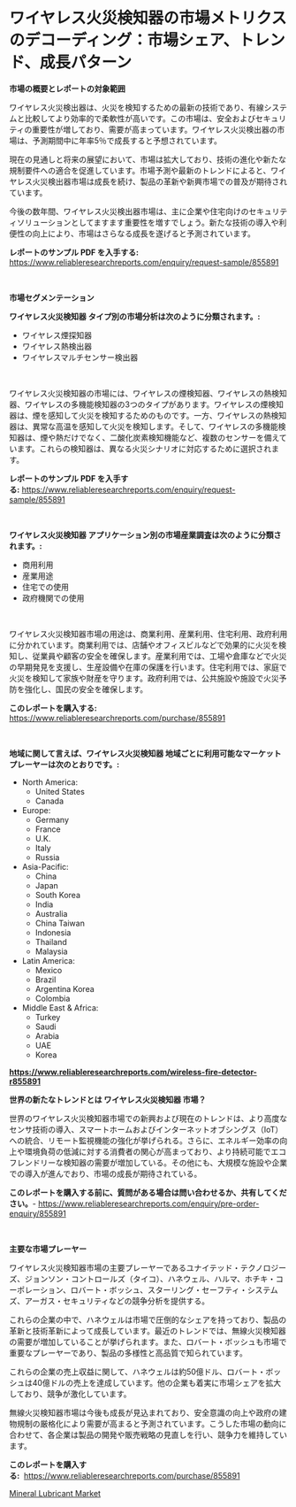 <p><h1>ワイヤレス火災検知器の市場メトリクスのデコーディング：市場シェア、トレンド、成長パターン</h1></p><p><strong>市場の概要とレポートの対象範囲</strong></p>
<p><p>ワイヤレス火災検出器は、火災を検知するための最新の技術であり、有線システムと比較してより効率的で柔軟性が高いです。この市場は、安全およびセキュリティの重要性が増しており、需要が高まっています。ワイヤレス火災検出器の市場は、予測期間中に年率5％で成長すると予想されています。</p><p>現在の見通しと将来の展望において、市場は拡大しており、技術の進化や新たな規制要件への適合を促進しています。市場予測や最新のトレンドによると、ワイヤレス火災検出器市場は成長を続け、製品の革新や新興市場での普及が期待されています。</p><p>今後の数年間、ワイヤレス火災検出器市場は、主に企業や住宅向けのセキュリティソリューションとしてますます重要性を増すでしょう。新たな技術の導入や利便性の向上により、市場はさらなる成長を遂げると予測されています。</p></p>
<p><strong>レポートのサンプル PDF を入手する:</strong> <a href="https://www.reliableresearchreports.com/enquiry/request-sample/855891">https://www.reliableresearchreports.com/enquiry/request-sample/855891</a></p>
<p>&nbsp;</p>
<p><strong>市場セグメンテーション</strong></p>
<p><strong>ワイヤレス火災検知器 タイプ別の市場分析は次のように分類されます。:</strong></p>
<p><ul><li>ワイヤレス煙探知器</li><li>ワイヤレス熱検出器</li><li>ワイヤレスマルチセンサー検出器</li></ul></p>
<p>&nbsp;</p>
<p><p>ワイヤレス火災検知器の市場には、ワイヤレスの煙検知器、ワイヤレスの熱検知器、ワイヤレスの多機能検知器の3つのタイプがあります。ワイヤレスの煙検知器は、煙を感知して火災を検知するためのものです。一方、ワイヤレスの熱検知器は、異常な高温を感知して火災を検知します。そして、ワイヤレスの多機能検知器は、煙や熱だけでなく、二酸化炭素検知機能など、複数のセンサーを備えています。これらの検知器は、異なる火災シナリオに対応するために選択されます。</p></p>
<p><strong>レポートのサンプル PDF を入手する:</strong>&nbsp;<a href="https://www.reliableresearchreports.com/enquiry/request-sample/855891">https://www.reliableresearchreports.com/enquiry/request-sample/855891</a></p>
<p>&nbsp;</p>
<p><strong> ワイヤレス火災検知器 アプリケーション別の市場産業調査は次のように分類されます。:</strong></p>
<p><ul><li>商用利用</li><li>産業用途</li><li>住宅での使用</li><li>政府機関での使用</li></ul></p>
<p>&nbsp;</p>
<p><p>ワイヤレス火災検知器市場の用途は、商業利用、産業利用、住宅利用、政府利用に分かれています。商業利用では、店舗やオフィスビルなどで効果的に火災を検知し、従業員や顧客の安全を確保します。産業利用では、工場や倉庫などで火災の早期発見を支援し、生産設備や在庫の保護を行います。住宅利用では、家庭で火災を検知して家族や財産を守ります。政府利用では、公共施設や施設で火災予防を強化し、国民の安全を確保します。</p></p>
<p><strong>このレポートを購入する:</strong>&nbsp; <a href="https://www.reliableresearchreports.com/purchase/855891">https://www.reliableresearchreports.com/purchase/855891</a></p>
<p>&nbsp;</p>
<p><strong>地域に関して言えば、ワイヤレス火災検知器 地域ごとに利用可能なマーケットプレーヤーは次のとおりです。:</strong></p>
<p><ul>
    <li>
        North America:
        <ul>
            <li>United States</li>
            <li>Canada</li>
        </ul>
    </li>
    <li>
        Europe:
        <ul>
            <li>Germany</li>
            <li>France</li>
            <li>U.K.</li>
            <li>Italy</li>
            <li>Russia</li>
        </ul>
    </li>
    <li>
        Asia-Pacific:
        <ul>
            <li>China</li>
            <li>Japan</li>
            <li>South Korea</li>
            <li>India</li>
            <li>Australia</li>
            <li>China Taiwan</li>
            <li>Indonesia</li>
            <li>Thailand</li>
            <li>Malaysia</li>
        </ul>
    </li>
    <li>
        Latin America:
        <ul>
            <li>Mexico</li>
            <li>Brazil</li>
            <li>Argentina Korea</li>
            <li>Colombia</li>
        </ul>
    </li>
    <li>
        Middle East & Africa:
        <ul>
            <li>Turkey</li>
            <li>Saudi</li>
            <li>Arabia</li>
            <li>UAE</li>
            <li>Korea</li>
        </ul>
    </li>
    </ul></p>
<p><strong><a href="https://www.reliableresearchreports.com/wireless-fire-detector-r855891">https://www.reliableresearchreports.com/wireless-fire-detector-r855891</a></strong>&nbsp;</p>
<p><strong>世界の新たなトレンドとは ワイヤレス火災検知器 市場？</strong></p>
<p><p>世界のワイヤレス火災検知器市場での新興および現在のトレンドは、より高度なセンサ技術の導入、スマートホームおよびインターネットオブシングス（IoT）への統合、リモート監視機能の強化が挙げられる。さらに、エネルギー効率の向上や環境負荷の低減に対する消費者の関心が高まっており、より持続可能でエコフレンドリーな検知器の需要が増加している。その他にも、大規模な施設や企業での導入が進んでおり、市場の成長が期待されている。</p></p>
<p><strong>このレポートを購入する前に、質問がある場合は問い合わせるか、共有してください。</strong>- <a href="https://www.reliableresearchreports.com/enquiry/pre-order-enquiry/855891">https://www.reliableresearchreports.com/enquiry/pre-order-enquiry/855891</a></p>
<p>&nbsp;</p>
<p><strong>主要な市場プレーヤー</strong></p>
<p><p>ワイヤレス火災検知器市場の主要プレーヤーであるユナイテッド・テクノロジーズ、ジョンソン・コントロールズ（タイコ）、ハネウェル、ハルマ、ホチキ・コーポレーション、ロバート・ボッシュ、スターリング・セーフティ・システムズ、アーガス・セキュリティなどの競争分析を提供する。</p><p>これらの企業の中で、ハネウェルは市場で圧倒的なシェアを持っており、製品の革新と技術革新によって成長しています。最近のトレンドでは、無線火災検知器の需要が増加していることが挙げられます。また、ロバート・ボッシュも市場で重要なプレーヤーであり、製品の多様性と高品質で知られています。</p><p>これらの企業の売上収益に関して、ハネウェルは約50億ドル、ロバート・ボッシュは40億ドルの売上を達成しています。他の企業も着実に市場シェアを拡大しており、競争が激化しています。</p><p>無線火災検知器市場は今後も成長が見込まれており、安全意識の向上や政府の建物規制の厳格化により需要が高まると予測されています。こうした市場の動向に合わせて、各企業は製品の開発や販売戦略の見直しを行い、競争力を維持しています。</p></p>
<p><strong>このレポートを購入する:</strong>&nbsp;&nbsp;<a href="https://www.reliableresearchreports.com/purchase/855891">https://www.reliableresearchreports.com/purchase/855891</a></p>
<p><p><a href="https://issuu.com/reportprime-2/docs/mineral-lubricant-market-size-2030.pptx">Mineral Lubricant Market</a></p></p>